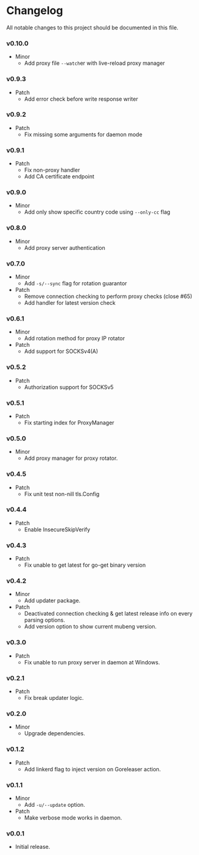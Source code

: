 # Changelog

All notable changes to this project should be documented in this file.

### v0.10.0

- Minor
  - Add proxy file `--watch`er with live-reload proxy manager

### v0.9.3

- Patch
  - Add error check before write response writer

### v0.9.2

- Patch
  - Fix missing some arguments for daemon mode

### v0.9.1

- Patch
  - Fix non-proxy handler
  - Add CA certificate endpoint

### v0.9.0

- Minor
  - Add only show specific country code using `--only-cc` flag

### v0.8.0

- Minor
  - Add proxy server authentication

### v0.7.0

- Minor
  - Add `-s/--sync` flag for rotation guarantor
- Patch
  - Remove connection checking to perform proxy checks (close #65)
  - Add handler for latest version check

### v0.6.1

- Minor
  - Add rotation method for proxy IP rotator
- Patch
  - Add support for SOCKSv4(A)

### v0.5.2

- Patch
  - Authorization support for SOCKSv5

### v0.5.1

- Patch
  - Fix starting index for ProxyManager

### v0.5.0

- Minor
  - Add proxy manager for proxy rotator.

### v0.4.5

- Patch
  - Fix unit test non-nill tls.Config

### v0.4.4

- Patch
  - Enable InsecureSkipVerify

### v0.4.3

- Patch
  - Fix unable to get latest for go-get binary version

### v0.4.2

- Minor
  - Add updater package.
- Patch
  - Deactivated connection checking & get latest release info on every parsing options.
  - Add version option to show current mubeng version.

### v0.3.0

- Patch
  - Fix unable to run proxy server in daemon at Windows.

### v0.2.1

- Patch
  - Fix break updater logic.

### v0.2.0

- Minor
  - Upgrade dependencies.

### v0.1.2

- Patch
  - Add linkerd flag to inject version on Goreleaser action.

### v0.1.1

- Minor
  - Add `-u/--update` option.
- Patch
  - Make verbose mode works in daemon.

### v0.0.1

- Initial release.